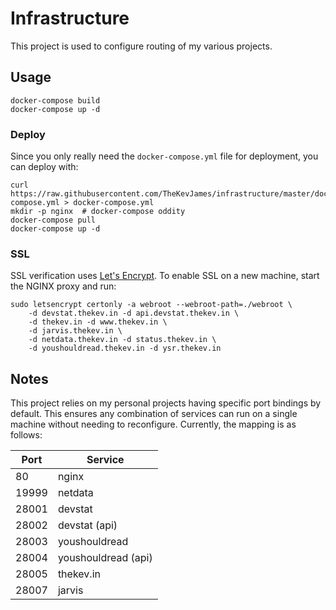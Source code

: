 # Infrastructure

This project is used to configure routing of my various projects.

## Usage

    docker-compose build
    docker-compose up -d

### Deploy

Since you only really need the `docker-compose.yml` file for deployment, you
can deploy with:

    curl https://raw.githubusercontent.com/TheKevJames/infrastructure/master/docker-compose.yml > docker-compose.yml
    mkdir -p nginx  # docker-compose oddity
    docker-compose pull
    docker-compose up -d

### SSL

SSL verification uses [Let's Encrypt](https://letsencrypt.org/). To enable SSL
on a new machine, start the NGINX proxy and run:

    sudo letsencrypt certonly -a webroot --webroot-path=./webroot \
        -d devstat.thekev.in -d api.devstat.thekev.in \
        -d thekev.in -d www.thekev.in \
        -d jarvis.thekev.in \
        -d netdata.thekev.in -d status.thekev.in \
        -d youshouldread.thekev.in -d ysr.thekev.in

## Notes

This project relies on my personal projects having specific port bindings by
default. This ensures any combination of services can run on a single machine
without needing to reconfigure. Currently, the mapping is as follows:

| Port  | Service             |
| ----- | ------------------- |
| 80    | nginx               |
| 19999 | netdata             |
| 28001 | devstat             |
| 28002 | devstat (api)       |
| 28003 | youshouldread       |
| 28004 | youshouldread (api) |
| 28005 | thekev.in           |
| 28007 | jarvis              |
